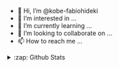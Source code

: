- 👋 Hi, I’m @kobe-fabiohideki
- 👀 I’m interested in ...
- 🌱 I’m currently learning ...
- 💞️ I’m looking to collaborate on ...
- 📫 How to reach me ...

<!---
kobe-fabiohideki/kobe-fabiohideki is a ✨ special ✨ repository because its `README.md` (this file) appears on your GitHub profile.
You can click the Preview link to take a look at your changes.
--->

<details>
  <summary>:zap: Github Stats</summary>
  <img src="https://github-readme-stats.vercel.app/api?username=kobe-fabiohideki&&show_icons=true&title_color=222222&icon_color=03A87C&text_color=333333&bg_color=ffffff">
</details>
